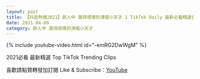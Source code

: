 ```yaml
---
layout: post
title: 【抖音熱搜2021】颜人中 莫得感情的清唱小天才 1 TikTok Daily 最新必看精選合集2021 04 08
date: 2021-04-08
category: 颜人中 莫得感情的清唱小天才
---
```


{% include youtube-video.html id="-emRG2DwWgM" %}

2021必看 最新精選 Top TikTok Trending Clips

喜歡請點贊轉發加訂閱 Like & Subscribe：[YouTube](https://www.youtube.com/channel/UCAoR7VcanIPd04uEq_GIylA/videos)

